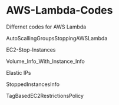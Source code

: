 # AWS-Lambda-Codes
Differnet codes for AWS Lambda

AutoScallingGroupsStoppingAWSLambda

EC2-Stop-Instances

Volume_Info_With_Instance_Info

Elastic IPs

StoppedInstancesInfo

TagBasedEC2RestrictionsPolicy

